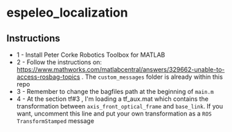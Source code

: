 # espeleo_localization

## Instructions 
- 1 - Install Peter Corke Robotics Toolbox for MATLAB
- 2 - Follow the instructions on: https://www.mathworks.com/matlabcentral/answers/329662-unable-to-access-rosbag-topics . 
The `custom_messages` folder is already within this repo
- 3 - Remember to change the bagfiles path at the beginning of `main.m`
- 4 - At the section tf#3 , I'm loading a tf_aux.mat which contains the transformation between `axis_front_optical_frame` and `base_link`.
If you want, uncomment this line and put your own transformation as a `ROS TransformStamped` message
